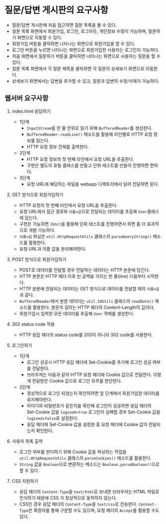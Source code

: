 # 질문/답변 게시판의 요구사항

- 질문/답변 게시판에 처음 접근하면 질문 목록을 볼 수 있다. 
- 질문 목록 화면에서 회원가입, 로그인, 로그아웃, 개인정보 수정이 가능하며, 질문하기 화면으로 이동할 수 있다.
- 회원가입 버튼을 클릭하면 나타나는 화면으로 회원가입을 할 수 있다.
- 로그인 버튼을 누르면 나타나는 화면으로 회원가입한 사용자는 로그인이 가능하다.
- 처음 화면에서 질문하기 버튼을 클릭하면 나타나는 화면으로 사용자는 질문을 할 수 있다.
- 질문 목록 화면에서 각 질문 제목을 클릭하면 각 질문의 상세보기 화면으로 이동한다.
- 상세보기 화면에서는 답변을 추가할 수 있고, 질문과 답변의 수정/삭제가 가능하다.


## 웹서버 요구사항
1. index.html 응답하기
    - 1단계 
        - `InputStream`을 한 줄 안위로 읽기 위해 `BufferedReader`를 생성한다.
        - `BufferedReader.readLine()` 메소드를 활용해 라인별로 HTTP 요청 정보를 읽는다.
        - HTTP 요청 정보 전체를 출력한다.
    - 2단계
        - HTTP 요청 정보의 첫 번째 라인에서 요청 URL을 추출한다.
        - 구현은 별도의 유틸 클래스를 만들고 단위 테스트를 만들어 진행하면 편하다.
    - 3단계
        - 요청 URL에 해당하는 파일을 webapp 디렉토리에서 읽어 전달하면 된다.
   
2. GET 방식으로 회원가입하기
    - HTTP 요청의 첫 번째 라인에서 요청 URL을 추출한다.
    - 요청 URL에서 접근 경로와 `이름=값`으로 전달되는 데이터를 추출해 `User`클래스에 담는다.
    - 구현은 가능하면 `JUnit`을 활용해 단위 테스트를 진행하면서 하면 좀 더 효과적으로 개발 가능하다.
    - `이름=값` 파싱은 `util.HttpRequestUtils` 클래스의 `parseQueryString()` 메소드를 활용한다.
    - 요청 URL과 이름 값을 분리해야한다.
    
3. POST 방식으로 회원가입하기
    - POST로 데이터를 전달할 경우 전달하는 데이터는 HTTP 본문에 담긴다.
    - HTTP 본문은 HTTP 헤더 이후 빈 공백을 가지는 한 줄(line) 다음부터 시작한다.
    - HTTP 본문에 전달되는 데이터는 GET 방식으로 데이터를 전달할 때의 `이름=값`과 같다.
    - `BufferedReader`에서 본문 데이터는 `util.IOUtils` 클래스의 `readData()` 메소드를 활용한다. 본문의 길이는 HTTP 헤더의 Content-Length의 값이다.
    - 회원가입시 입력한 모든 데이터를 추출해 `User` 객체를 생성한다.
    
4. 302 status code 적용
    - HTTP 응답 헤더의 status code를 200이 아니라 302 code를 사용한다.
    
5. 로그인하기
    - 1단계
        - 로그인 성공시 HTTP 응답 헤더에 Set-Cookie를 추가해 로그인 성공 여부를 전달한다.
        - 브라우저는 다음과 같이 HTTP 요청 헤더에 Cookie 값으로 전달한다. 이렇게 전달받은 Cookie 값으로 로그인 유무를 판단한다. 
    - 2단계
        - 정상적으로 로그인 되었는지 확인하려면 앞 단계에서 회원가입한 데이터를 유지해야한다.
        - 아이디와 비밀번호가 같은지를 확인해 로그인이 성공하면 응답 헤더의 Set-Cookie 값을 `logined=true` 로그인이 실패할 경우 Set-Cookie 값을 `logined=false`로 설정한다.
        - 응답 헤더에 Set-Cookie 값을 설정한 훙 요청 헤더에 Cookie 값이 전달되는지 확인한다.

6. 사용자 목록 출력
    - 로그인 여부를 판다하기 위해 Cookie 값을 파싱하는 작업을 `util.HttpRequestUtils` 클래스의 `parseCookies()` 메소드를 활용한다.
    - `String` 값을 `Boolean`으로 변환하는 메소드는 `Boolean.parseBoolean()`으로 할 수 있다.

7. CSS 지원하기
    - 응답 헤더의 `Content-Type`을 `text/html`로 보내면 브라우저는 HTML 파일로 인식하기 때문에 CSS 가 정상적으로 동작하지 않는다.
    - CSS인 경우 응답 헤더의 `Content-Type`을 `text/css`로 전송한다. `Content-Type`은 확장자를 통해 구분할 수도 있으며, 요청 해더의 `Accept`를 활용할 수도 있다. 

